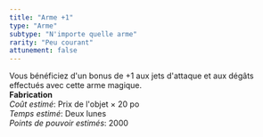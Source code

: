 ```yaml
---
title: "Arme +1"
type: "Arme"
subtype: "N'importe quelle arme"
rarity: "Peu courant"
attunement: false
---
```

Vous bénéficiez d'un bonus de +1 aux jets d'attaque et aux dégâts effectués avec cette arme magique.  
**Fabrication**  
*Coût estimé*: Prix de l'objet × 20 po  
*Temps estimé*: Deux lunes  
*Points de pouvoir estimés*: 2000  
